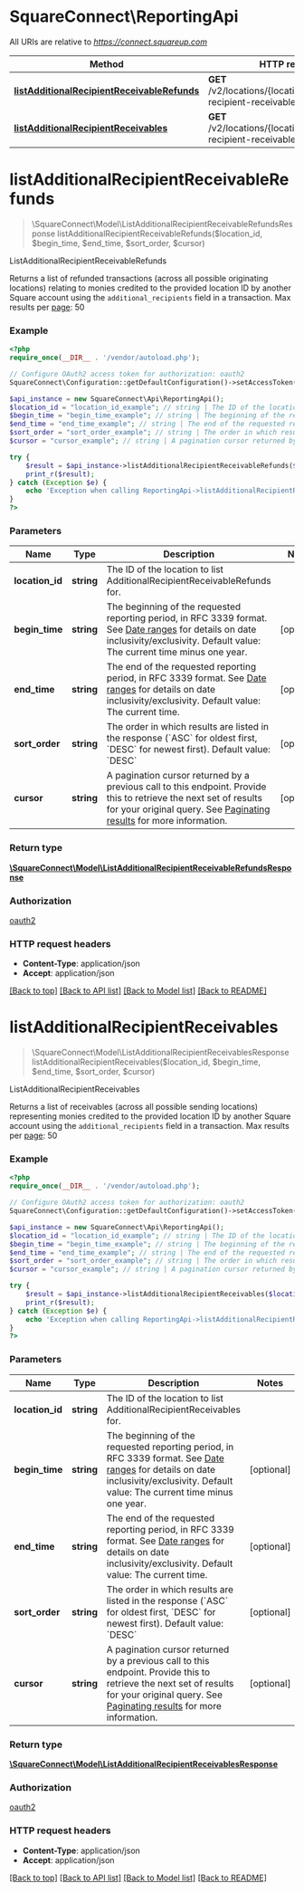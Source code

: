# SquareConnect\ReportingApi

All URIs are relative to *https://connect.squareup.com*

Method | HTTP request | Description
------------- | ------------- | -------------
[**listAdditionalRecipientReceivableRefunds**](ReportingApi.md#listAdditionalRecipientReceivableRefunds) | **GET** /v2/locations/{location_id}/additional-recipient-receivable-refunds | ListAdditionalRecipientReceivableRefunds
[**listAdditionalRecipientReceivables**](ReportingApi.md#listAdditionalRecipientReceivables) | **GET** /v2/locations/{location_id}/additional-recipient-receivables | ListAdditionalRecipientReceivables


# **listAdditionalRecipientReceivableRefunds**
> \SquareConnect\Model\ListAdditionalRecipientReceivableRefundsResponse listAdditionalRecipientReceivableRefunds($location_id, $begin_time, $end_time, $sort_order, $cursor)

ListAdditionalRecipientReceivableRefunds

Returns a list of refunded transactions (across all possible originating locations) relating to monies credited to the provided location ID by another Square account using the `additional_recipients` field in a transaction.  Max results per [page](#paginatingresults): 50

### Example
```php
<?php
require_once(__DIR__ . '/vendor/autoload.php');

// Configure OAuth2 access token for authorization: oauth2
SquareConnect\Configuration::getDefaultConfiguration()->setAccessToken('YOUR_ACCESS_TOKEN');

$api_instance = new SquareConnect\Api\ReportingApi();
$location_id = "location_id_example"; // string | The ID of the location to list AdditionalRecipientReceivableRefunds for.
$begin_time = "begin_time_example"; // string | The beginning of the requested reporting period, in RFC 3339 format.  See [Date ranges](#dateranges) for details on date inclusivity/exclusivity.  Default value: The current time minus one year.
$end_time = "end_time_example"; // string | The end of the requested reporting period, in RFC 3339 format.  See [Date ranges](#dateranges) for details on date inclusivity/exclusivity.  Default value: The current time.
$sort_order = "sort_order_example"; // string | The order in which results are listed in the response (`ASC` for oldest first, `DESC` for newest first).  Default value: `DESC`
$cursor = "cursor_example"; // string | A pagination cursor returned by a previous call to this endpoint. Provide this to retrieve the next set of results for your original query.  See [Paginating results](#paginatingresults) for more information.

try {
    $result = $api_instance->listAdditionalRecipientReceivableRefunds($location_id, $begin_time, $end_time, $sort_order, $cursor);
    print_r($result);
} catch (Exception $e) {
    echo 'Exception when calling ReportingApi->listAdditionalRecipientReceivableRefunds: ', $e->getMessage(), PHP_EOL;
}
?>
```

### Parameters

Name | Type | Description  | Notes
------------- | ------------- | ------------- | -------------
 **location_id** | **string**| The ID of the location to list AdditionalRecipientReceivableRefunds for. |
 **begin_time** | **string**| The beginning of the requested reporting period, in RFC 3339 format.  See [Date ranges](#dateranges) for details on date inclusivity/exclusivity.  Default value: The current time minus one year. | [optional]
 **end_time** | **string**| The end of the requested reporting period, in RFC 3339 format.  See [Date ranges](#dateranges) for details on date inclusivity/exclusivity.  Default value: The current time. | [optional]
 **sort_order** | **string**| The order in which results are listed in the response (&#x60;ASC&#x60; for oldest first, &#x60;DESC&#x60; for newest first).  Default value: &#x60;DESC&#x60; | [optional]
 **cursor** | **string**| A pagination cursor returned by a previous call to this endpoint. Provide this to retrieve the next set of results for your original query.  See [Paginating results](#paginatingresults) for more information. | [optional]

### Return type

[**\SquareConnect\Model\ListAdditionalRecipientReceivableRefundsResponse**](../Model/ListAdditionalRecipientReceivableRefundsResponse.md)

### Authorization

[oauth2](../../README.md#oauth2)

### HTTP request headers

 - **Content-Type**: application/json
 - **Accept**: application/json

[[Back to top]](#) [[Back to API list]](../../README.md#documentation-for-api-endpoints) [[Back to Model list]](../../README.md#documentation-for-models) [[Back to README]](../../README.md)

# **listAdditionalRecipientReceivables**
> \SquareConnect\Model\ListAdditionalRecipientReceivablesResponse listAdditionalRecipientReceivables($location_id, $begin_time, $end_time, $sort_order, $cursor)

ListAdditionalRecipientReceivables

Returns a list of receivables (across all possible sending locations) representing monies credited to the provided location ID by another Square account using the `additional_recipients` field in a transaction.  Max results per [page](#paginatingresults): 50

### Example
```php
<?php
require_once(__DIR__ . '/vendor/autoload.php');

// Configure OAuth2 access token for authorization: oauth2
SquareConnect\Configuration::getDefaultConfiguration()->setAccessToken('YOUR_ACCESS_TOKEN');

$api_instance = new SquareConnect\Api\ReportingApi();
$location_id = "location_id_example"; // string | The ID of the location to list AdditionalRecipientReceivables for.
$begin_time = "begin_time_example"; // string | The beginning of the requested reporting period, in RFC 3339 format.  See [Date ranges](#dateranges) for details on date inclusivity/exclusivity.  Default value: The current time minus one year.
$end_time = "end_time_example"; // string | The end of the requested reporting period, in RFC 3339 format.  See [Date ranges](#dateranges) for details on date inclusivity/exclusivity.  Default value: The current time.
$sort_order = "sort_order_example"; // string | The order in which results are listed in the response (`ASC` for oldest first, `DESC` for newest first).  Default value: `DESC`
$cursor = "cursor_example"; // string | A pagination cursor returned by a previous call to this endpoint. Provide this to retrieve the next set of results for your original query.  See [Paginating results](#paginatingresults) for more information.

try {
    $result = $api_instance->listAdditionalRecipientReceivables($location_id, $begin_time, $end_time, $sort_order, $cursor);
    print_r($result);
} catch (Exception $e) {
    echo 'Exception when calling ReportingApi->listAdditionalRecipientReceivables: ', $e->getMessage(), PHP_EOL;
}
?>
```

### Parameters

Name | Type | Description  | Notes
------------- | ------------- | ------------- | -------------
 **location_id** | **string**| The ID of the location to list AdditionalRecipientReceivables for. |
 **begin_time** | **string**| The beginning of the requested reporting period, in RFC 3339 format.  See [Date ranges](#dateranges) for details on date inclusivity/exclusivity.  Default value: The current time minus one year. | [optional]
 **end_time** | **string**| The end of the requested reporting period, in RFC 3339 format.  See [Date ranges](#dateranges) for details on date inclusivity/exclusivity.  Default value: The current time. | [optional]
 **sort_order** | **string**| The order in which results are listed in the response (&#x60;ASC&#x60; for oldest first, &#x60;DESC&#x60; for newest first).  Default value: &#x60;DESC&#x60; | [optional]
 **cursor** | **string**| A pagination cursor returned by a previous call to this endpoint. Provide this to retrieve the next set of results for your original query.  See [Paginating results](#paginatingresults) for more information. | [optional]

### Return type

[**\SquareConnect\Model\ListAdditionalRecipientReceivablesResponse**](../Model/ListAdditionalRecipientReceivablesResponse.md)

### Authorization

[oauth2](../../README.md#oauth2)

### HTTP request headers

 - **Content-Type**: application/json
 - **Accept**: application/json

[[Back to top]](#) [[Back to API list]](../../README.md#documentation-for-api-endpoints) [[Back to Model list]](../../README.md#documentation-for-models) [[Back to README]](../../README.md)

